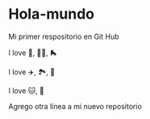 # Hola-mundo

Mi primer respositorio en Git Hub

I love 📖, 🧗‍♀️, 🛼

I love ✈️, 🏞️, 🎵

I love 🐱, 🐶

Agrego otra línea a mi nuevo repositorio


